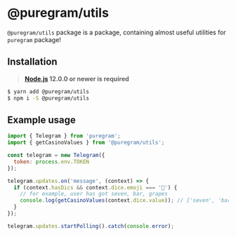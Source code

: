 # @puregram/utils

`@puregram/utils` package is a package, containing
almost useful utilities for `puregram` package!

## Installation
> **[Node.js](https://nodejs.org/) 12.0.0 or newer is required**

```sh
$ yarn add @puregram/utils
$ npm i -S @puregram/utils
```

## Example usage
```js
import { Telegram } from 'puregram';
import { getCasinoValues } from '@puregram/utils';

const telegram = new Telegram({
  token: process.env.TOKEN
});

telegram.updates.on('message', (context) => {
  if (context.hasDics && context.dice.emoji === '🎰') {
    // for example, user has got seven, bar, grapes
    console.log(getCasinoValues(context.dice.value)); // ['seven', 'bar', 'grapes']
  }
});

telegram.updates.startPolling().catch(console.error);
```
